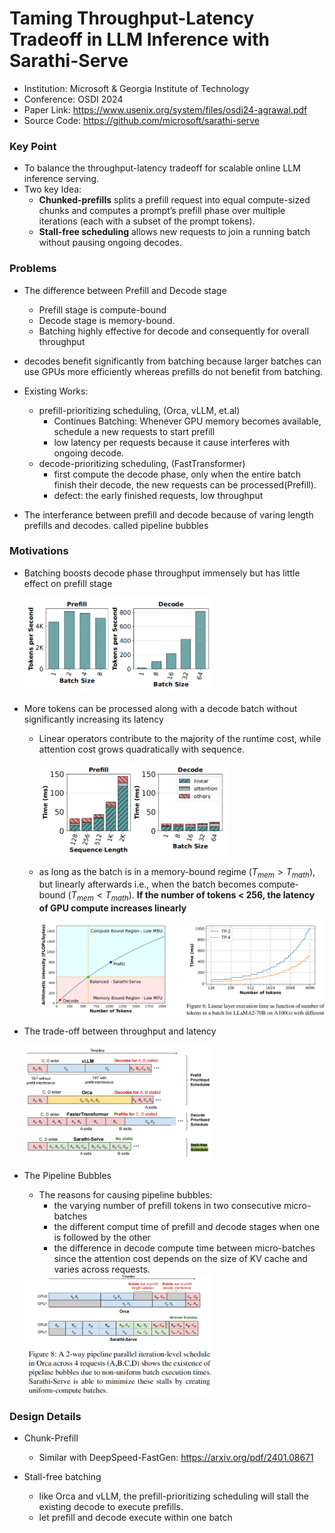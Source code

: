 # Taming Throughput-Latency Tradeoff in LLM Inference with Sarathi-Serve
- Institution: Microsoft & Georgia Institute of Technology
- Conference: OSDI 2024
- Paper Link: https://www.usenix.org/system/files/osdi24-agrawal.pdf
- Source Code: https://github.com/microsoft/sarathi-serve

### Key Point
- To balance the throughput-latency tradeoff for scalable online LLM inference serving.
- Two key Idea:
    - **Chunked-prefills** splits a prefill request into equal compute-sized chunks and computes a prompt’s prefill phase over multiple iterations (each with a subset of the prompt tokens).
    - **Stall-free scheduling** allows new requests to join a running batch without pausing ongoing decodes.

### Problems
- The difference between Prefill and Decode stage
    - Prefill stage is compute-bound
    - Decode stage is memory-bound. 
    - Batching highly effective for decode and consequently for overall throughput
- decodes benefit significantly from batching because larger batches can use GPUs more efficiently whereas prefills do not benefit from batching.

- Existing Works:
    - prefill-prioritizing scheduling, (Orca, vLLM, et.al)
        - Continues Batching: Whenever GPU memory becomes available, schedule a new requests to start prefill
        - low latency per requests because it cause interferes with ongoing decode.
    - decode-prioritizing scheduling, (FastTransformer)
        - first compute the decode phase, only when the entire batch finish their decode, the new requests can be processed(Prefill).
        - defect: the early finished requests, low throughput

- The interferance between prefill and decode because of varing length prefills and decodes. called pipeline bubbles

### Motivations
- Batching boosts decode phase throughput immensely but has little effect on prefill stage

    <img src="./pictures/Sarathi-Serve-pipeline-batch-size.png" width=300>

- More tokens can be processed along with a decode batch without significantly increasing its latency
    - Linear operators contribute to the majority of the runtime cost, while attention cost grows quadratically with sequence.

        <img src="./pictures/Sarathi-Serve-pipeline-seq-length.png" width=300>

    - as long as the batch is in a memory-bound regime ($T_{mem} > T_{math}$), but linearly afterwards i.e., when the batch becomes compute-bound ($T_{mem} < T_{math}$). **If the number of tokens < 256, the latency of GPU compute increases linearly**

        <img src="./pictures/Sarathi-Serve-pipeline-Mem-vs-Exec.png" width=600>

- The trade-off between throughput and latency

    <img src="./pictures/Sarathi-Serve-pipeline-tradeoff.png" width=300>

- The Pipeline Bubbles
    - The reasons for causing pipeline bubbles:
        - the varying number of prefill tokens in two consecutive micro-batches
        - the different comput time of prefill and decode stages when one is followed by the other
        - the difference in decode compute time between micro-batches since the attention cost depends on the size of KV cache and varies across requests.

    <img src="./pictures/Sarathi-Serve-pipeline-bubble.png" width=300>


### Design Details

- Chunk-Prefill
    - Similar with DeepSpeed-FastGen: https://arxiv.org/pdf/2401.08671

- Stall-free batching
    - like Orca and vLLM, the prefill-prioritizing scheduling will stall the existing decode to execute prefills.
    - let prefill and decode execute within one batch